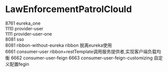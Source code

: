 # LawEnforcementPatrolClould
8761 eureka_one  
1110 provider-user  
1111 provider-user-one  
8081 sso  
8081 ribbon-without-eureka ribbon 脱离eureka使用  
6661 consumer-user  ribbon+restTemplate调用服务提供者,实现客户端负载均衡
6662 consumer-user-feign
6663 consumer-user-feign-customizing  自定义配置fegin  